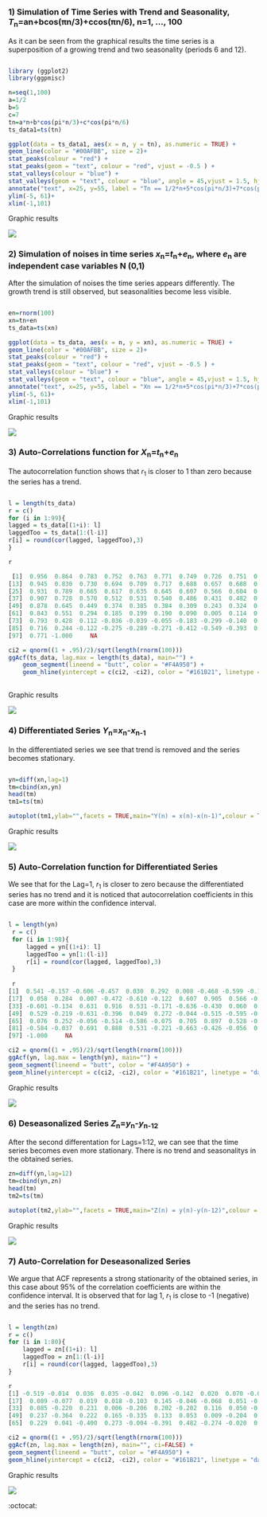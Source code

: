 ### 1) Simulation of Time Series with Trend and Seasonality, *T*<sub>n</sub>=an+bcos(πn/3)+ccos(πn/6), n=1, ..., 100

As it can be seen from the graphical results the time series is a superposition of a growing trend and two seasonality (periods 6 and 12). 

```R

library (ggplot2)
library(ggpmisc)

n=seq(1,100)
a=1/2
b=5
c=7
tn=a*n+b*cos(pi*n/3)+c*cos(pi*n/6)
ts_data1=ts(tn)

ggplot(data = ts_data1, aes(x = n, y = tn), as.numeric = TRUE) +
geom_line(color = "#00AFBB", size = 2)+ 
stat_peaks(colour = "red") +
stat_peaks(geom = "text", colour = "red", vjust = -0.5 ) +
stat_valleys(colour = "blue") +
stat_valleys(geom = "text", colour = "blue", angle = 45,vjust = 1.5, hjust = 1)+
annotate("text", x=25, y=55, label = "Tn == 1/2*n+5*cos(pi*n/3)+7*cos(pi*n/6)", parse=T, colour="blue", size=4)+
ylim(-5, 61)+
xlim(-1,101)

```

Graphic results

 ![](Trend&Seasonality.png)
 
### 2) Simulation of noises in time series *x*<sub>n</sub>=*t*<sub>n</sub>+*e*<sub>n</sub>, where *e*<sub>n</sub> are independent case variables N (0,1)

After the simulation of noises the time series appears differently. The growth trend is still observed, but seasonalities become less visible.

```R

en=rnorm(100)
xn=tn+en
ts_data=ts(xn)

ggplot(data = ts_data, aes(x = n, y = xn), as.numeric = TRUE) +
geom_line(color = "#00AFBB", size = 2)+ 
stat_peaks(colour = "red") +
stat_peaks(geom = "text", colour = "red", vjust = -0.5 ) +
stat_valleys(colour = "blue") +
stat_valleys(geom = "text", colour = "blue", angle = 45,vjust = 1.5, hjust = 1)+
annotate("text", x=25, y=55, label = "Xn == 1/2*n+5*cos(pi*n/3)+7*cos(pi*n/6)+en", parse=T, colour="blue", size=4)+
ylim(-5, 61)+
xlim(-1,101)

```

Graphic results

 ![](tn+noises.png)
 
### 3) Auto-Correlations function for *X*<sub>n</sub>=*t*<sub>n</sub>+*e*<sub>n</sub>

The autocorrelation function shows that *r*<sub>1</sub> is closer to 1 than zero because the series has a trend.

```R

l = length(ts_data)
r = c()
for (i in 1:99){
lagged = ts_data[(1+i): l]
laggedToo = ts_data[1:(l-i)]
r[i] = round(cor(lagged, laggedToo),3)
}

r

 [1]  0.956  0.864  0.783  0.752  0.763  0.771  0.749  0.726  0.751  0.840  0.948  0.996
[13]  0.945  0.830  0.730  0.694  0.709  0.717  0.688  0.657  0.688  0.802  0.937  0.995
[25]  0.931  0.789  0.665  0.617  0.635  0.645  0.607  0.566  0.604  0.748  0.921  0.993
[37]  0.907  0.728  0.570  0.512  0.531  0.540  0.486  0.431  0.482  0.674  0.900  0.992
[49]  0.878  0.645  0.449  0.374  0.385  0.384  0.309  0.243  0.324  0.586  0.871  0.988
[61]  0.843  0.551  0.294  0.185  0.199  0.190  0.090  0.005  0.114  0.461  0.842  0.983
[73]  0.793  0.428  0.112 -0.036 -0.039 -0.055 -0.183 -0.299 -0.140  0.332  0.803  0.971
[85]  0.716  0.244 -0.122 -0.275 -0.289 -0.271 -0.412 -0.549 -0.393  0.200  0.898  0.977
[97]  0.771 -1.000     NA

ci2 = qnorm((1 + .95)/2)/sqrt(length(rnorm(100)))
ggAcf(ts_data, lag.max = length(ts_data), main="") +
    geom_segment(lineend = "butt", color = "#F4A950") +
    geom_hline(yintercept = c(ci2, -ci2), color = "#161B21", linetype = "dashed")
    
```

Graphic results

 ![](ACF_tn+noises.png)
 
### 4) Differentiated Series *Y*<sub>n</sub>=*x*<sub>n</sub>-*x*<sub>n-1</sub>

In the differentiated series we see that trend is removed and the series becomes stationary.

```R

yn=diff(xn,lag=1)
tm=cbind(xn,yn)
head(tm)
tm1=ts(tm)

autoplot(tm1,ylab="",facets = TRUE,main="Y(n) = x(n)-x(n-1)",colour = TRUE,size=1)

```

Graphic results

 ![](Rplotdiff.png)
 
### 5) Auto-Correlation function for Differentiated Series

We see that for the Lag=1, *r*<sub>1</sub> is closer to zero because the differentiated series has no trend and it is noticed that autocorrelation coefficients in this case are more within the confidence interval.

```R

l = length(yn)
 r = c()
 for (i in 1:98){
     lagged = yn[(1+i): l]
     laggedToo = yn[1:(l-i)]
     r[i] = round(cor(lagged, laggedToo),3)
 }
 
 r
[1]  0.541 -0.157 -0.606 -0.457  0.030  0.292  0.008 -0.468 -0.599 -0.142  0.596  0.915  0.579 -0.173 -0.627 -0.458
[17]  0.058  0.284  0.007 -0.472 -0.610 -0.122  0.607  0.905  0.566 -0.179 -0.599 -0.463  0.052  0.295  0.008 -0.482
[33] -0.601 -0.134  0.631  0.916  0.531 -0.171 -0.636 -0.430  0.060  0.288 -0.002 -0.493 -0.613 -0.106  0.633  0.927
[49]  0.529 -0.219 -0.631 -0.396  0.049  0.272 -0.044 -0.515 -0.595 -0.038  0.617  0.919  0.522 -0.166 -0.641 -0.446
[65]  0.076  0.252 -0.056 -0.514 -0.586 -0.075  0.705  0.897  0.528 -0.174 -0.605 -0.454  0.041  0.228 -0.065 -0.562
[81] -0.584 -0.037  0.691  0.888  0.531 -0.221 -0.663 -0.426 -0.056  0.178 -0.126 -0.640 -0.954 -0.238  0.669  0.890
[97] -1.000     NA

ci2 = qnorm((1 + .95)/2)/sqrt(length(rnorm(100)))
ggAcf(yn, lag.max = length(yn), main="") +
geom_segment(lineend = "butt", color = "#F4A950") +
geom_hline(yintercept = c(ci2, -ci2), color = "#161B21", linetype = "dashed")
```

Graphic results

 ![](ACF_DiffSeries.png)
 
 ### 6)  Deseasonalized Series *Z*<sub>n</sub>=*y*<sub>n</sub>-*y*<sub>n-12</sub> 
 
After the second differentation for Lags=1:12, we can see that the time series becomes even more stationary. There is no trend and seasonalitys in the obtained series. 
 
```R
zn=diff(yn,lag=12)
tm=cbind(yn,zn)
head(tm)
tm2=ts(tm)

autoplot(tm2,ylab="",facets = TRUE,main="Z(n) = y(n)-y(n-12)",colour = TRUE,size=1)

```
Graphic results

 ![](Deseasonalized.png)
 
 ### 7)  Auto-Correlation for Deseasonalized Series
 
We argue that ACF represents a strong stationarity of the obtained series, in this case about 95% of the correlation coefficients are within the confidence interval. It is observed that for lag 1, *r*<sub>1</sub> is close to -1 (negative) and the series has no trend.
 
 ```R
 
 l = length(zn)
 r = c()
 for (i in 1:80){
     lagged = zn[(1+i): l]
     laggedToo = zn[1:(l-i)]
     r[i] = round(cor(lagged, laggedToo),3)
 }
 
 r
 [1] -0.519 -0.014  0.036  0.035 -0.042  0.096 -0.142  0.020  0.070 -0.028  0.199 -0.438  0.326 -0.051 -0.134  0.061
[17]  0.089 -0.077  0.019  0.018 -0.103  0.145 -0.046 -0.068  0.051 -0.092  0.288 -0.272  0.021  0.024  0.099 -0.073
[33]  0.085 -0.220  0.231  0.006 -0.206  0.202 -0.202  0.116  0.050 -0.077 -0.034  0.023  0.051 -0.049 -0.087  0.014
[49]  0.237 -0.364  0.222  0.165 -0.335  0.133  0.053  0.009 -0.204  0.380 -0.325  0.175 -0.223  0.463 -0.496  0.120
[65]  0.229  0.041 -0.400  0.273 -0.004 -0.391  0.482 -0.274 -0.020  0.008  0.399 -0.789  0.508 -0.142 -0.046 -0.393

ci2 = qnorm((1 + .95)/2)/sqrt(length(rnorm(100)))
ggAcf(zn, lag.max = length(zn), main="", ci=FALSE) +
geom_segment(lineend = "butt", color = "#F4A950") +
geom_hline(yintercept = c(ci2, -ci2), color = "#161B21", linetype = "dashed")
 
```
Graphic results

 ![](ACF_Deseasonalized.png)
 
 
 :octocat:
